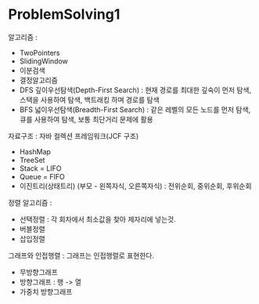 # ProblemSolving1

알고리즘 : 
- TwoPointers
- SlidingWindow
- 이분검색
- 결정알고리즘
- DFS 깊이우선탐색(Depth-First Search) : 현재 경로를 최대한 깊숙이 먼저 탐색, 스택을 사용하여 탐색, 백트래킹 하며 경로를 탐색
- BFS 넓이우선탐색(Breadth-First Search) : 같은 레벨의 모든 노드를 먼저 탐색, 큐를 사용하여 탐색, 보통 최단거리 문제에 활용

자료구조 : 자바 컬렉션 프레임워크(JCF 구조)
- HashMap
- TreeSet
- Stack = LIFO
- Queue = FIFO
- 이진트리(상태트리) (부모 - 왼쪽자식, 오른쪽자식) : 전위순회, 중위순회, 후위순회

정렬 알고리즘 :
- 선택정렬 : 각 회차에서 최소값을 찾아 제자리에 넣는것.
- 버블정렬
- 삽입정렬

그래프와 인접행렬 : 그래프는 인접행렬로 표현한다.
- 무방향그래프
- 방향그래프 : 행 -> 열
- 가중치 방향그래프
